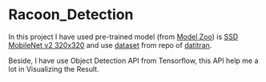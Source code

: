 # Racoon_Detection
In this project I have used pre-trained model (from [Model Zoo](https://github.com/tensorflow/models/blob/master/research/object_detection/g3doc/tf2_detection_zoo.md)) is [SSD MobileNet v2 320x320](http://download.tensorflow.org/models/object_detection/tf2/20200711/ssd_mobilenet_v2_320x320_coco17_tpu-8.tar.gz) and use [dataset](https://github.com/datitran/raccoon_dataset) from repo of [datitran](https://github.com/datitran).<br>

Beside, I have use Object Detection API from Tensorflow, this API help me a lot in Visualizing the Result.

